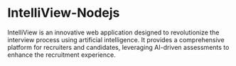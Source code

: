 # IntelliView-Nodejs
IntelliView is an innovative web application designed to revolutionize the interview process using artificial intelligence. It provides a comprehensive platform for recruiters and candidates, leveraging AI-driven assessments to enhance the recruitment experience.
